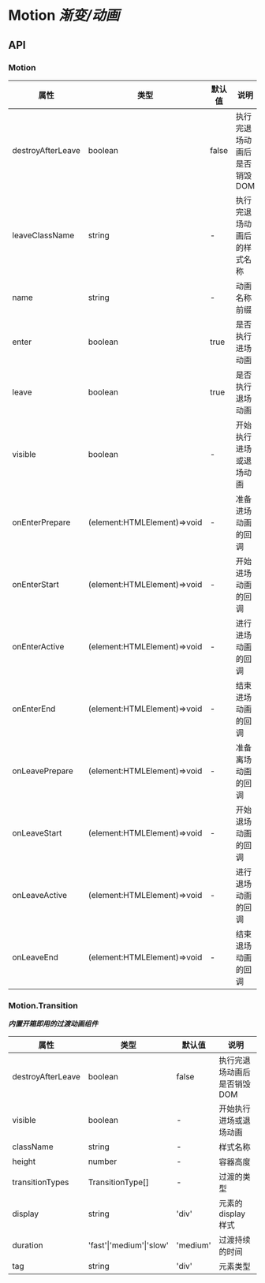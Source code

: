 # Motion _渐变/动画_

<example />

## API

### Motion

| 属性              | 类型                        | 默认值 | 说明                         |
| ----------------- | --------------------------- | ------ | ---------------------------- |
| destroyAfterLeave | boolean                     | false  | 执行完退场动画后是否销毁 DOM |
| leaveClassName    | string                      | -      | 执行完退场动画后的样式名称   |
| name              | string                      | -      | 动画名称前缀                 |
| enter             | boolean                     | true   | 是否执行进场动画             |
| leave             | boolean                     | true   | 是否执行退场动画             |
| visible           | boolean                     | -      | 开始执行进场或退场动画       |
| onEnterPrepare    | (element:HTMLElement)=>void | -      | 准备进场动画的回调           |
| onEnterStart      | (element:HTMLElement)=>void | -      | 开始进场动画的回调           |
| onEnterActive     | (element:HTMLElement)=>void | -      | 进行进场动画的回调           |
| onEnterEnd        | (element:HTMLElement)=>void | -      | 结束进场动画的回调           |
| onLeavePrepare    | (element:HTMLElement)=>void | -      | 准备离场动画的回调           |
| onLeaveStart      | (element:HTMLElement)=>void | -      | 开始退场动画的回调           |
| onLeaveActive     | (element:HTMLElement)=>void | -      | 进行退场动画的回调           |
| onLeaveEnd        | (element:HTMLElement)=>void | -      | 结束退场动画的回调           |

### Motion.Transition

**_内置开箱即用的过渡动画组件_**

| 属性              | 类型                     | 默认值   | 说明                         |
| ----------------- | ------------------------ | -------- | ---------------------------- |
| destroyAfterLeave | boolean                  | false    | 执行完退场动画后是否销毁 DOM |
| visible           | boolean                  | -        | 开始执行进场或退场动画       |
| className         | string                   | -        | 样式名称                     |
| height            | number                   | -        | 容器高度                     |
| transitionTypes   | TransitionType[]         | -        | 过渡的类型                   |
| display           | string                   | 'div'    | 元素的 display 样式          |
| duration          | 'fast'\|'medium'\|'slow' | 'medium' | 过渡持续的时间               |
| tag               | string                   | 'div'    | 元素类型                     |
